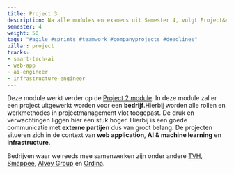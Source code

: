 ```yaml
---
title: Project 3
description: Na alle modules en examens uit Semester 4, volgt Project&nbsp;3, een traject van 4 à 5 weken. De opgedane kennis uit de vorige modules wordt tijdens deze projectweken in de praktijk omgezet in een externe case.
semester: 4
weight: 50
tags: "#agile #sprints #teamwork #companyprojects #deadlines"
pillar: project
tracks:
- smart-tech-ai
- web-app
- ai-engineer
- infrastructure-engineer
---
```


Deze module werkt verder op de <a class="js-module-link" href="/programma/project-2/">Project 2 module</a>. In deze module zal er een project uitgewerkt worden voor een **bedrijf**.Hierbij worden alle rollen en werkmethodes in projectmanagement vlot toegepast. De druk en verwachtingen liggen hier een stuk hoger. Hierbij is een goede communicatie met **externe partijen** dus van groot belang. De projecten situeren zich in de context van **web application**, **AI & machine learning** en **infrastructure**.

Bedrijven waar we reeds mee samenwerken zijn onder andere <a href="https://www.tvh.com/benl/nl" target="_blank" rel="noopener">TVH</a>, <a href="https://www.smappee.com/be_nl/home" target="_blank" rel="noopener">Smappee</a>, <a href="http://www.alvey.be" target="_blank" rel="noopener">Alvey Group</a> en <a href="https://www.ordina.be/" target="_blank" rel="noopener">Ordina</a>.
